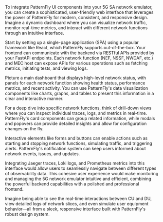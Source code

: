To integrate PatternFly UI components into your 5G SA network emulator, you can create a sophisticated, user-friendly web interface that leverages the power of PatternFly for modern, consistent, and responsive design. Imagine a dynamic dashboard where you can visualize network traffic, monitor real-time metrics, and interact with different network functions through an intuitive interface.

Start by setting up a single-page application (SPA) using a popular framework like React, which PatternFly supports out-of-the-box. Your frontend can communicate with the backend via RESTful APIs provided by your FastAPI endpoints. Each network function (NEF, NSSF, NWDAF, etc.) and MEC host can expose APIs for various operations such as fetching metrics, initiating tests, and viewing logs.

Picture a main dashboard that displays high-level network status, with panels for each network function showing health status, performance metrics, and recent activity. You can use PatternFly's data visualization components like charts, graphs, and tables to present this information in a clear and interactive manner.

For a deep dive into specific network functions, think of drill-down views where you can inspect individual traces, logs, and metrics in real-time. PatternFly's card components can group related information, while modals and popovers can provide detailed insights and allow for configuration changes on the fly.

Interactive elements like forms and buttons can enable actions such as starting and stopping network functions, simulating traffic, and triggering alerts. PatternFly's notification system can keep users informed about network events, issues, and updates.

Integrating Jaeger traces, Loki logs, and Prometheus metrics into this interface would allow users to seamlessly navigate between different types of observability data. This cohesive user experience would make monitoring and managing the 5G network emulator intuitive and efficient, combining the powerful backend capabilities with a polished and professional frontend. 

Imagine being able to see the real-time interactions between CU and DU, view detailed logs of network slices, and even simulate user equipment behavior—all from a sleek, responsive interface built with PatternFly's robust design system.